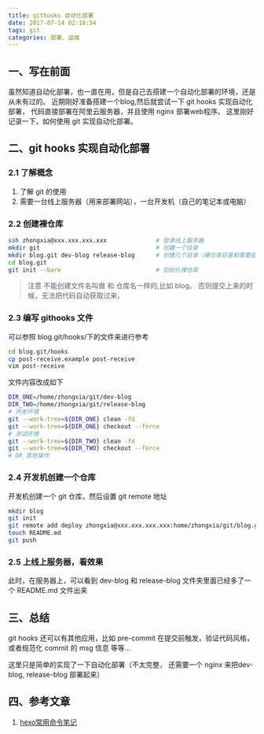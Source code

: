 ```yaml
---
title: githooks 自动化部署
date: 2017-07-14 02:18:54
tags: git
categories: 部署、运维
---
```

## 一、写在前面
虽然知道自动化部署，也一直在用，但是自己去搭建一个自动化部署的环境，还是从未有过的。 
近期刚好准备搭建一个blog,然后就尝试一下 git hooks 实现自动化部署， 代码直接部署在阿里云服务器，并且使用 nginx 部署web程序。
这里刚好记录一下，如何使用 git  实现自动化部署。

## 二、git hooks 实现自动化部署

### 2.1 了解概念
1. 了解 git 的使用
2. 需要一台线上服务器（用来部署网站），一台开发机（自己的笔记本或电脑）

### 2.2 创建裸仓库
```bash 
ssh zhongxia@xxx.xxx.xxx.xxx              # 登录线上服务器
mkdir git                                 # 创建一个目录
mkdir blog.git dev-blog release-blog      # 创建几个目录（裸仓库目录和需要部署代码的文件目录
cd blog.git
git init --bare                           # 初始化裸仓库
```

>注意 不能创建文件名叫做 和 仓库名一样的,比如 blog。 否则提交上来的时候，无法把代码自动获取过来。

### 2.3 编写 githooks 文件
可以参照 blog.git/hooks/下的文件来进行参考
```bash
cd blog.git/hooks
cp post-receive.example post-receive
vim post-receive
```

文件内容改成如下
```bash
DIR_ONE=/home/zhongxia/git/dev-blog
DIR_TWO=/home/zhongxia/git/release-blog
# 开发环境
git --work-tree=${DIR_ONE} clean -fd
git --work-tree=${DIR_ONE} checkout --force
# 测试环境
git --work-tree=${DIR_TWO} clean -fd
git --work-tree=${DIR_TWO} checkout --force
# OR 其他操作
```

### 2.4 开发机创建一个仓库
开发机创建一个 git 仓库，然后设置 git remote 地址
```bash (Max Os)  
mkdir blog
git init
git remote add deploy zhongxia@xxx.xxx.xxx.xxx:home/zhongxia/git/blog.git
touch README.md
git push 
```

### 2.5 上线上服务器，看效果
此时，在服务器上，可以看到 dev-blog 和 release-blog 文件夹里面已经多了一个 README.md 文件出来


## 三、总结
git hooks 还可以有其他应用，比如 pre-commit 在提交前触发，验证代码风格，或者规范化 commit 的 msg 信息 等等...

这里只是简单的实现了一下自动化部署（不太完整， 还需要一个 nginx 来把dev-blog, release-blog 部署起来）


## 四、参考文章
1. [hexo常用命令笔记](https://segmentfault.com/a/1190000002632530#articleHeader12)